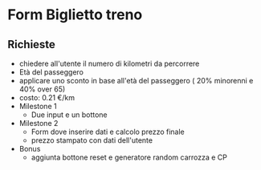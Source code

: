 Form Biglietto treno
===

## Richieste
- chiedere all'utente il numero di kilometri da percorrere
- Età del passeggero
- applicare uno sconto in base all'età del passeggero ( 20% minorenni e 40% over 65)
- costo: 0.21 €/km
- Milestone 1 
  - Due input e un bottone
- Milestone 2
  - Form dove inserire dati e calcolo prezzo finale
  - prezzo stampato con dati dell'utente
- Bonus
  - aggiunta bottone reset e generatore random carrozza e CP


